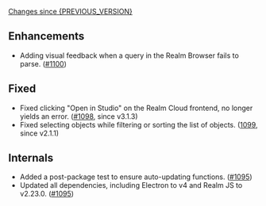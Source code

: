 [Changes since {PREVIOUS_VERSION}](https://github.com/realm/realm-studio/compare/{PREVIOUS_VERSION}...{CURRENT_VERSION})

## Enhancements

- Adding visual feedback when a query in the Realm Browser fails to parse. ([#1100](https://github.com/realm/realm-studio/pull/1100))

## Fixed

- Fixed clicking "Open in Studio" on the Realm Cloud frontend, no longer yields an error. ([#1098](https://github.com/realm/realm-studio/pull/1098), since v3.1.3)
- Fixed selecting objects while filtering or sorting the list of objects. ([1099](https://github.com/realm/realm-studio/pull/1099), since v2.1.1)

## Internals

- Added a post-package test to ensure auto-updating functions. ([#1095](https://github.com/realm/realm-studio/pull/1095))
- Updated all dependencies, including Electron to v4 and Realm JS to v2.23.0. ([#1095](https://github.com/realm/realm-studio/pull/1095))
